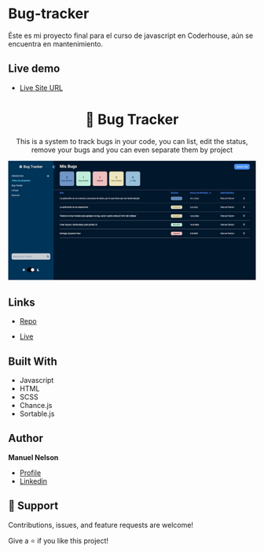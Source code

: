 # Bug-tracker

Éste es mi proyecto final para el curso de javascript en Coderhouse, aún se encuentra en mantenimiento.

## Live demo

- [Live Site URL](https://manuelnelson7.github.io/bug-tracker/)



<h1 align="center">🐞 Bug Tracker</h1>

<p align="center">This is a system to track bugs in your code, you can list, edit the status, remove your bugs and you can even separate them by project</p>

![](/screenshot.jpg)

## Links

- [Repo](https://github.com/ManuelNelson7/bug-tracker)

- [Live](https://manuelnelson7.github.io/bug-tracker/)

## Built With

- Javascript
- HTML
- SCSS
- Chance.js
- Sortable.js

## Author

**Manuel Nelson**

- [Profile](https://github.com/ManuelNelson7 "Manuel Nelson")
- [Linkedin](https://www.linkedin.com/in/manuelnelson7/ "Hi!")

## 🤝 Support

Contributions, issues, and feature requests are welcome!

Give a ⭐️ if you like this project!
